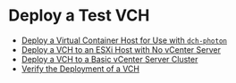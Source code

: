 # Deploy a Test VCH #

- [Deploy a Virtual Container Host for Use with `dch-photon`](deploy_vch_dchphoton.md)
- [Deploy a VCH to an ESXi Host with No vCenter Server](deploy_vch_esxi.md)
- [Deploy a VCH to a Basic vCenter Server Cluster](deploy_vch_vcenter.md)
- [Verify the Deployment of a VCH](verify_vch_deployment.md)